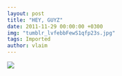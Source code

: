 ```yaml
---
layout: post
title: "HEY, GUYZ"
date: 2011-11-29 00:00:00 +0300
img: "tumblr_lvfebbFewS1qfp23s.jpg"
tags: Imported
author: vlaim
---
```


![](/blog/assets/img/tumblr_lvfebbFewS1qfp23s.jpg)